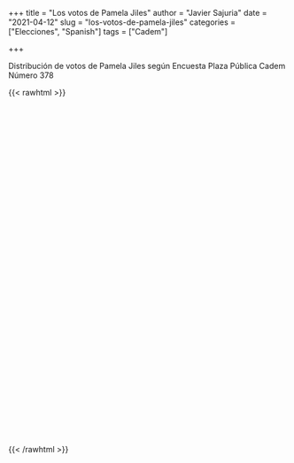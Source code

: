 +++
title = "Los votos de Pamela Jiles"
author = "Javier Sajuria"
date = "2021-04-12"
slug = "los-votos-de-pamela-jiles"
categories = ["Elecciones", "Spanish"]
tags = ["Cadem"]

+++

Distribución de votos de Pamela Jiles según Encuesta Plaza Pública Cadem Número 378 

{{< rawhtml >}}

<div id="htmlwidget_container">
  <div id="htmlwidget-2400a284708f25880b9c" style="width:800px;height:600px;" class="sankeyNetwork html-widget"></div>
</div>
<script type="application/json" data-for="htmlwidget-2400a284708f25880b9c">{"x":{"links":{"source":[0,0,0,0,0,0,0,0,0,0,0,0,0,0,0,1,2,3,4,5,6,7,8,9,10,11,12,13],"target":[1,2,3,4,5,6,7,8,9,10,11,12,13,14,15,16,16,17,17,16,16,17,17,17,17,16,16,17],"value":[14,13,13,4,4,3,3,3,3,2,2,1,1,4,30,14,13,13,4,4,3,3,3,3,2,2,1,1]},"nodes":{"name":["Pamela Jiles","Evelyn Matthei","Joaquín Lavín","Daniel Jadue","Heraldo Muñoz","Mario Desbordes","José Antonio Kast","Ximena Rincón","Gabriel Boric","Pablo Vidal","Paula Narváez","Sebastián Sichel","Ignacio Briones","Carlos Maldonado","Otro","Indeciso","Derecha","Izquierda"],"group":["Pamela Jiles","Evelyn Matthei","Joaquín Lavín","Daniel Jadue","Heraldo Muñoz","Mario Desbordes","José Antonio Kast","Ximena Rincón","Gabriel Boric","Pablo Vidal","Paula Narváez","Sebastián Sichel","Ignacio Briones","Carlos Maldonado","Otro","Indeciso","Derecha","Izquierda"]},"options":{"NodeID":"name","NodeGroup":"name","LinkGroup":null,"colourScale":"d3.scaleOrdinal(d3.schemeCategory20);","fontSize":10,"fontFamily":"Arial","nodeWidth":15,"nodePadding":10,"units":"","margin":{"top":null,"right":null,"bottom":null,"left":null},"iterations":32,"sinksRight":true}},"evals":[],"jsHooks":[]}</script>
<script type="application/htmlwidget-sizing" data-for="htmlwidget-2400a284708f25880b9c">{"viewer":{"width":800,"height":600,"padding":10,"fill":false},"browser":{"width":800,"height":600,"padding":10,"fill":false}}</script>

{{< /rawhtml >}}